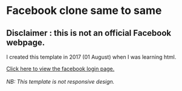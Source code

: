 <h1>Facebook clone same to same</h1>
<h2>Disclaimer : this is not an official Facebook webpage.</h2>
<p>I created this template in 2017 (01 August) when I was learning html.</p>
<a href="https://tansovir.github.io/facebook-clone-same-to-same/">Click here to view the facebook login page.</a><br><br>
<i>NB: This template is not responsive design.</i>
